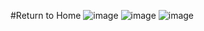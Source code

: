 #Return to Home
![image](https://github.com/ardicDemirol/ReturnToHome-Unity/assets/99182026/fd948570-2a02-4a00-84e5-0e28040ab4ac)
![image](https://github.com/ardicDemirol/ReturnToHome-Unity/assets/99182026/c6f20b63-f26e-4ddc-b398-8109e5016163)
![image](https://github.com/ardicDemirol/ReturnToHome-Unity/assets/99182026/86587714-73fa-4b75-837f-b092ae51686b)

